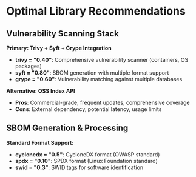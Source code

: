 # Optimal Library Recommendations

## Vulnerability Scanning Stack
**Primary: Trivy + Syft + Grype Integration**
- **trivy = "0.40"**: Comprehensive vulnerability scanner (containers, OS packages)
- **syft = "0.80"**: SBOM generation with multiple format support
- **grype = "0.60"**: Vulnerability matching against multiple databases

**Alternative: OSS Index API**
- **Pros**: Commercial-grade, frequent updates, comprehensive coverage
- **Cons**: External dependency, potential latency, usage limits

## SBOM Generation & Processing
**Standard Format Support:**
- **cyclonedx = "0.5"**: CycloneDX format (OWASP standard)
- **spdx = "0.10"**: SPDX format (Linux Foundation standard)
- **swid = "0.3"**: SWID tags for software identification
